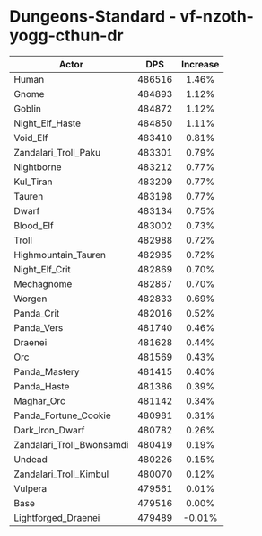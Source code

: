 # Dungeons-Standard - vf-nzoth-yogg-cthun-dr
| Actor | DPS | Increase |
|---|:---:|:---:|
|Human|486516|1.46%|
|Gnome|484893|1.12%|
|Goblin|484872|1.12%|
|Night_Elf_Haste|484850|1.11%|
|Void_Elf|483410|0.81%|
|Zandalari_Troll_Paku|483301|0.79%|
|Nightborne|483212|0.77%|
|Kul_Tiran|483209|0.77%|
|Tauren|483198|0.77%|
|Dwarf|483134|0.75%|
|Blood_Elf|483002|0.73%|
|Troll|482988|0.72%|
|Highmountain_Tauren|482985|0.72%|
|Night_Elf_Crit|482869|0.70%|
|Mechagnome|482867|0.70%|
|Worgen|482833|0.69%|
|Panda_Crit|482016|0.52%|
|Panda_Vers|481740|0.46%|
|Draenei|481628|0.44%|
|Orc|481569|0.43%|
|Panda_Mastery|481415|0.40%|
|Panda_Haste|481386|0.39%|
|Maghar_Orc|481142|0.34%|
|Panda_Fortune_Cookie|480981|0.31%|
|Dark_Iron_Dwarf|480782|0.26%|
|Zandalari_Troll_Bwonsamdi|480419|0.19%|
|Undead|480226|0.15%|
|Zandalari_Troll_Kimbul|480070|0.12%|
|Vulpera|479561|0.01%|
|Base|479516|0.00%|
|Lightforged_Draenei|479489|-0.01%|
